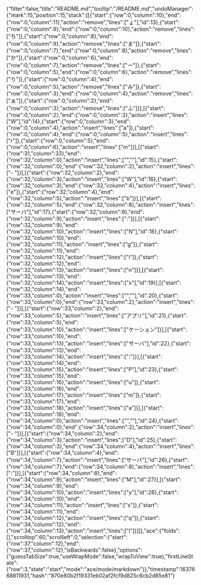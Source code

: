{"filter":false,"title":"README.md","tooltip":"/README.md","undoManager":{"mark":15,"position":15,"stack":[[{"start":{"row":0,"column":10},"end":{"row":0,"column":11},"action":"remove","lines":["ょ"],"id":13},{"start":{"row":0,"column":9},"end":{"row":0,"column":10},"action":"remove","lines":["ち"]},{"start":{"row":0,"column":8},"end":{"row":0,"column":9},"action":"remove","lines":["ま"]},{"start":{"row":0,"column":7},"end":{"row":0,"column":8},"action":"remove","lines":["か"]},{"start":{"row":0,"column":6},"end":{"row":0,"column":7},"action":"remove","lines":["ー"]},{"start":{"row":0,"column":5},"end":{"row":0,"column":6},"action":"remove","lines":["り"]},{"start":{"row":0,"column":4},"end":{"row":0,"column":5},"action":"remove","lines":["み"]},{"start":{"row":0,"column":3},"end":{"row":0,"column":4},"action":"remove","lines":["ぁ"]},{"start":{"row":0,"column":2},"end":{"row":0,"column":3},"action":"remove","lines":["ふ"]}],[{"start":{"row":0,"column":2},"end":{"row":0,"column":3},"action":"insert","lines":["W"],"id":14},{"start":{"row":0,"column":3},"end":{"row":0,"column":4},"action":"insert","lines":["a"]},{"start":{"row":0,"column":4},"end":{"row":0,"column":5},"action":"insert","lines":["r"]},{"start":{"row":0,"column":5},"end":{"row":0,"column":6},"action":"insert","lines":["m"]}],[{"start":{"row":31,"column":33},"end":{"row":32,"column":0},"action":"insert","lines":["",""],"id":15},{"start":{"row":32,"column":0},"end":{"row":32,"column":2},"action":"insert","lines":["- "]}],[{"start":{"row":32,"column":2},"end":{"row":32,"column":3},"action":"insert","lines":["W"],"id":16},{"start":{"row":32,"column":3},"end":{"row":32,"column":4},"action":"insert","lines":["e"]},{"start":{"row":32,"column":4},"end":{"row":32,"column":5},"action":"insert","lines":["b"]}],[{"start":{"row":32,"column":5},"end":{"row":32,"column":8},"action":"insert","lines":["サーバ"],"id":17},{"start":{"row":32,"column":8},"end":{"row":32,"column":9},"action":"insert","lines":[":"]}],[{"start":{"row":32,"column":9},"end":{"row":32,"column":10},"action":"insert","lines":["N"],"id":18},{"start":{"row":32,"column":10},"end":{"row":32,"column":11},"action":"insert","lines":["g"]},{"start":{"row":32,"column":11},"end":{"row":32,"column":12},"action":"insert","lines":["i"]},{"start":{"row":32,"column":12},"end":{"row":32,"column":13},"action":"insert","lines":["n"]}],[{"start":{"row":32,"column":13},"end":{"row":32,"column":14},"action":"insert","lines":["x"],"id":19}],[{"start":{"row":32,"column":14},"end":{"row":33,"column":0},"action":"insert","lines":["",""],"id":20},{"start":{"row":33,"column":0},"end":{"row":33,"column":2},"action":"insert","lines":["- "]}],[{"start":{"row":33,"column":2},"end":{"row":33,"column":5},"action":"insert","lines":["アプリ"],"id":21},{"start":{"row":33,"column":5},"end":{"row":33,"column":10},"action":"insert","lines":["ケーション"]}],[{"start":{"row":33,"column":10},"end":{"row":33,"column":13},"action":"insert","lines":["サーバ"],"id":22},{"start":{"row":33,"column":13},"end":{"row":33,"column":14},"action":"insert","lines":[":"]}],[{"start":{"row":33,"column":14},"end":{"row":33,"column":15},"action":"insert","lines":["P"],"id":23},{"start":{"row":33,"column":15},"end":{"row":33,"column":16},"action":"insert","lines":["u"]},{"start":{"row":33,"column":16},"end":{"row":33,"column":17},"action":"insert","lines":["m"]},{"start":{"row":33,"column":17},"end":{"row":33,"column":18},"action":"insert","lines":["a"]}],[{"start":{"row":33,"column":18},"end":{"row":34,"column":0},"action":"insert","lines":["",""],"id":24},{"start":{"row":34,"column":0},"end":{"row":34,"column":2},"action":"insert","lines":["- "]}],[{"start":{"row":34,"column":2},"end":{"row":34,"column":3},"action":"insert","lines":["D"],"id":25},{"start":{"row":34,"column":3},"end":{"row":34,"column":4},"action":"insert","lines":["B"]}],[{"start":{"row":34,"column":4},"end":{"row":34,"column":7},"action":"insert","lines":["サーバ"],"id":26},{"start":{"row":34,"column":7},"end":{"row":34,"column":8},"action":"insert","lines":[":"]}],[{"start":{"row":34,"column":8},"end":{"row":34,"column":9},"action":"insert","lines":["M"],"id":27}],[{"start":{"row":34,"column":9},"end":{"row":34,"column":10},"action":"insert","lines":["y"],"id":28},{"start":{"row":34,"column":10},"end":{"row":34,"column":11},"action":"insert","lines":["s"]},{"start":{"row":34,"column":11},"end":{"row":34,"column":12},"action":"insert","lines":["q"]},{"start":{"row":34,"column":12},"end":{"row":34,"column":13},"action":"insert","lines":["l"]}]]},"ace":{"folds":[],"scrolltop":60,"scrollleft":0,"selection":{"start":{"row":37,"column":12},"end":{"row":37,"column":12},"isBackwards":false},"options":{"guessTabSize":true,"useWrapMode":false,"wrapToView":true},"firstLineState":{"row":3,"state":"start","mode":"ace/mode/markdown"}},"timestamp":1637668811931,"hash":"870e80b2f19331eb02af2fcf9d825c6cb2d85e81"}
